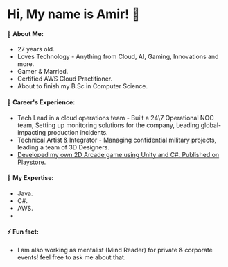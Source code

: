 # Hi, My name is Amir! 👋


#### 💬 About Me:
- 27 years old.
- Loves Technology - Anything from Cloud, AI, Gaming, Innovations and more.
- Gamer & Married.
- Certified AWS Cloud Practitioner.
- About to finish my B.Sc in Computer Science.

#### 💼 Career's Experience:
- Tech Lead in a cloud operations team - Built a 24\7 Operational NOC team, Setting up monitoring solutions for the company, Leading global-impacting production incidents.
- Technical Artist & Integrator - Managing confidential military projects, leading a team of 3D Designers.
- [Developed my own 2D Arcade game using Unity and C#. Published on Playstore.](https://github.com/amirb401/Shit-Man---Android-Arcade-Game)

#### 🤔 My Expertise:
- Java.
- C#.
- AWS.
- 

#### ⚡ Fun fact: 
- I am also working as mentalist (Mind Reader) for private & corporate events! feel free to ask me about that.


<!--
**amirb401/amirb401** is a ✨ _special_ ✨ repository because its `README.md` (this file) appears on your GitHub profile.

Here are some ideas to get you started:

- 🔭 I’m currently working on ...
- 🌱 I’m currently learning ...
- 👯 I’m looking to collaborate on ...
- 🤔 I’m looking for help with ...
- 💬 Ask me about ...
- 📫 How to reach me: ...
- 😄 Pronouns: ...
- ⚡ Fun fact: ...

-->
